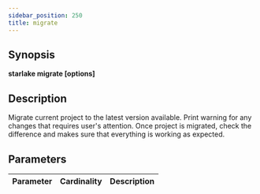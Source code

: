 ```yaml
---
sidebar_position: 250
title: migrate
---
```



## Synopsis

**starlake migrate [options]**

## Description

Migrate current project to the latest version available.
Print warning for any changes that requires user's attention.
Once project is migrated, check the difference and makes sure that everything is working as expected.


## Parameters

Parameter|Cardinality|Description
---|---|---


